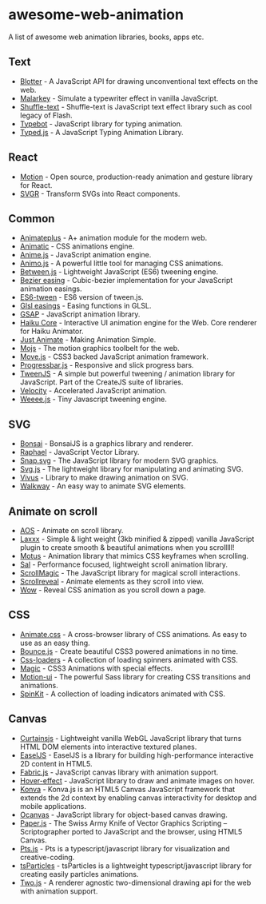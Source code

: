 # awesome-web-animation

A list of awesome web animation libraries, books, apps etc.

## Text

- [Blotter](https://github.com/bradley/Blotter) - A JavaScript API for drawing unconventional text effects on the web.
- [Malarkey](https://github.com/yuanqing/malarkey) - Simulate a typewriter effect in vanilla JavaScript.
- [Shuffle-text](https://github.com/ics-ikeda/shuffle-text) - Shuffle-text is JavaScript text effect library such as cool legacy of Flash.
- [Typebot](https://github.com/akzhy/typebot) - JavaScript library for typing animation.
- [Typed.js](https://github.com/mattboldt/typed.js) - A JavaScript Typing Animation Library.

## React

- [Motion](https://github.com/framer/motion) - Open source, production-ready animation and gesture library for React.
- [SVGR](https://github.com/gregberge/svgr) - Transform SVGs into React components.

## Common

- [Animateplus](https://github.com/bendc/animateplus) - A+ animation module for the modern web.
- [Animatic](https://github.com/lvivski/animatic) - CSS animations engine.
- [Anime.js](https://github.com/juliangarnier/anime) - JavaScript animation engine.
- [Animo.js](https://github.com/ThrivingKings/animo.js) - A powerful little tool for managing CSS animations.
- [Between.js](https://github.com/sasha240100/between.js) - Lightweight JavaScript (ES6) tweening engine.
- [Bezier easing](https://github.com/gre/bezier-easing) - Cubic-bezier implementation for your JavaScript animation easings.
- [ES6-tween](https://github.com/tweenjs/es6-tween) - ES6 version of tween.js.
- [Glsl easings](https://github.com/glslify/glsl-easings) - Easing functions in GLSL.
- [GSAP](https://github.com/greensock/GSAP) - JavaScript animation library.
- [Haiku Core](https://github.com/HaikuTeam/core) - Interactive UI animation engine for the Web. Core renderer for Haiku Animator.
- [Just Animate](https://github.com/just-animate/just-animate) - Making Animation Simple.
- [Mojs](https://github.com/mojs/mojs) - The motion graphics toolbelt for the web.
- [Move.js](https://github.com/visionmedia/move.js) - CSS3 backed JavaScript animation framework.
- [Progressbar.js](https://github.com/kimmobrunfeldt/progressbar.js) - Responsive and slick progress bars.
- [TweenJS](https://github.com/CreateJS/TweenJS) - A simple but powerful tweening / animation library for JavaScript. Part of the CreateJS suite of libraries.
- [Velocity](https://github.com/julianshapiro/velocity) - Accelerated JavaScript animation.
- [Weeee.js](https://github.com/sfi0zy/weeee) - Tiny Javascript tweening engine.

## SVG

- [Bonsai](https://github.com/uxebu/bonsai) - BonsaiJS is a graphics library and renderer.
- [Raphael](https://github.com/DmitryBaranovskiy/raphael) - JavaScript Vector Library.
- [Snap.svg](https://github.com/adobe-webplatform/Snap.svg) - The JavaScript library for modern SVG graphics.
- [Svg.js](https://github.com/svgdotjs/svg.js) - The lightweight library for manipulating and animating SVG.
- [Vivus](https://github.com/maxwellito/vivus) - Library to make drawing animation on SVG.
- [Walkway](https://github.com/ConnorAtherton/walkway) - An easy way to animate SVG elements.

## Animate on scroll

- [AOS](https://github.com/michalsnik/aos) - Animate on scroll library.
- [Laxxx](https://github.com/alexfoxy/laxxx) - Simple & light weight (3kb minified & zipped) vanilla JavaScript plugin to create smooth & beautiful animations when you scrolllll!
- [Motus](https://github.com/alexcambose/motus) - Animation library that mimics CSS keyframes when scrolling.
- [Sal](https://github.com/mciastek/sal) - Performance focused, lightweight scroll animation library.
- [ScrollMagic](https://github.com/janpaepke/ScrollMagic) - The JavaScript library for magical scroll interactions.
- [Scrollreveal](https://github.com/scrollreveal/scrollreveal) - Animate elements as they scroll into view.
- [Wow](https://github.com/matthieua/WOW) - Reveal CSS animation as you scroll down a page.

## CSS

- [Animate.css](https://github.com/daneden/animate.css) - A cross-browser library of CSS animations. As easy to use as an easy thing.
- [Bounce.js](https://github.com/tictail/bounce.js) - Create beautiful CSS3 powered animations in no time.
- [Css-loaders](https://github.com/lukehaas/css-loaders) - A collection of loading spinners animated with CSS.
- [Magic](https://github.com/miniMAC/magic) - CSS3 Animations with special effects.
- [Motion-ui](https://github.com/foundation/motion-ui) - The powerful Sass library for creating CSS transitions and animations.
- [SpinKit](https://github.com/tobiasahlin/SpinKit) - A collection of loading indicators animated with CSS.

## Canvas

- [Curtainsjs](https://github.com/martinlaxenaire/curtainsjs) - Lightweight vanilla WebGL JavaScript library that turns HTML DOM elements into interactive textured planes.
- [EaselJS](https://github.com/CreateJS/EaselJS) - EaselJS is a library for building high-performance interactive 2D content in HTML5.
- [Fabric.js](https://github.com/fabricjs/fabric.js) - JavaScript canvas library with animation support.
- [Hover-effect](https://github.com/robin-dela/hover-effect) - JavaScript library to draw and animate images on hover.
- [Konva](https://github.com/konvajs/konva) - Konva.js is an HTML5 Canvas JavaScript framework that extends the 2d context by enabling canvas interactivity for desktop and mobile applications.
- [Ocanvas](https://github.com/koggdal/ocanvas) - JavaScript library for object-based canvas drawing.
- [Paper.js](https://github.com/paperjs/paper.js) - The Swiss Army Knife of Vector Graphics Scripting – Scriptographer ported to JavaScript and the browser, using HTML5 Canvas.
- [Pts.js](https://github.com/williamngan/pts) - Pts is a typescript/javascript library for visualization and creative-coding.
- [tsParticles](https://github.com/matteobruni/tsparticles) - tsParticles is a lightweight typescript/javascript library for creating easily particles animations.
- [Two.js](https://github.com/jonobr1/two.js) - A renderer agnostic two-dimensional drawing api for the web with animation support.
